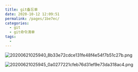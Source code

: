 ```yaml
---
title: git备忘单
date: 2020-10-12 12:09:51
permalink: /pages/1be7ec/
categories:
  - git
  - git命令清单
tags:
  - 
---
```

![20200621025940_8b33e72cdce131fe48f4e54f7b51c27b.png](https://images-1255533533.cos.ap-shanghai.myqcloud.com/20200621025940_8b33e72cdce131fe48f4e54f7b51c27b.png)

![20200621025945_0a0277221cfeb76d31ef9e73da318ac4.png](https://images-1255533533.cos.ap-shanghai.myqcloud.com/20200621025945_0a0277221cfeb76d31ef9e73da318ac4.png)